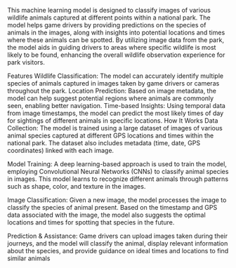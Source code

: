 
This machine learning model is designed to classify images of various wildlife animals captured at different points within a national park. The model helps game drivers by providing predictions on the species of animals in the images, along with insights into potential locations and times where these animals can be spotted. By utilizing image data from the park, the model aids in guiding drivers to areas where specific wildlife is most likely to be found, enhancing the overall wildlife observation experience for park visitors.

Features
Wildlife Classification: The model can accurately identify multiple species of animals captured in images taken by game drivers or cameras throughout the park.
Location Prediction: Based on image metadata, the model can help suggest potential regions where animals are commonly seen, enabling better navigation.
Time-based Insights: Using temporal data from image timestamps, the model can predict the most likely times of day for sightings of different animals in specific locations.
How It Works
Data Collection: The model is trained using a large dataset of images of various animal species captured at different GPS locations and times within the national park. The dataset also includes metadata (time, date, GPS coordinates) linked with each image.

Model Training: A deep learning-based approach is used to train the model, employing Convolutional Neural Networks (CNNs) to classify animal species in images. This model learns to recognize different animals through patterns such as shape, color, and texture in the images.

Image Classification: Given a new image, the model processes the image to classify the species of animal present. Based on the timestamp and GPS data associated with the image, the model also suggests the optimal locations and times for spotting that species in the future.

Prediction & Assistance: Game drivers can upload images taken during their journeys, and the model will classify the animal, display relevant information about the species, and provide guidance on ideal times and locations to find similar animals

